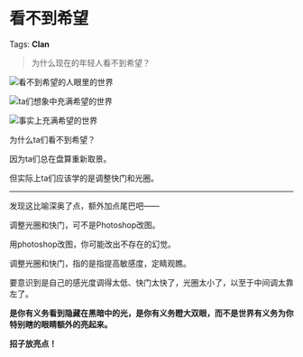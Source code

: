 # 看不到希望

Tags: **Clan**

> 为什么现在的年轻人看不到希望？



![](https://pic1.zhimg.com/50/v2-15e723e6ee4170efef9090c5557c2acb_720w.jpg?source=1940ef5c)看不到希望的人眼里的世界  


![](https://pic1.zhimg.com/50/v2-94fe4cd698917a0f4a79810233c2de4e_720w.jpg?source=1940ef5c)ta们想象中充满希望的世界  


![](https://pic1.zhimg.com/50/v2-416fa5eed1315b6bfa19521ae8e8b4dc_720w.jpg?source=1940ef5c)事实上充满希望的世界  


为什么ta们看不到希望？

因为ta们总在盘算重新取景。

但实际上ta们应该学的是调整快门和光圈。



---

发现这比喻深奥了点，额外加点尾巴吧——

调整光圈和快门，可不是Photoshop改图。

用photoshop改图，你可能改出不存在的幻觉。

调整光圈和快门，指的是指提高敏感度，定睛观瞧。

要意识到是自己的感光度调得太低、快门太快了，光圈太小了，以至于中间调太靠左了。

**是你有义务看到隐藏在黑暗中的光，是你有义务瞪大双眼，而不是世界有义务为你特别瞎的眼睛额外的亮起来。**

**招子放亮点！**



